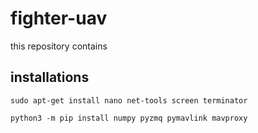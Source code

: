# fighter-uav
this repository contains 
## installations

`sudo apt-get install nano net-tools screen terminator`

`python3 -m pip install numpy pyzmq pymavlink mavproxy`
